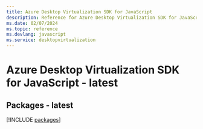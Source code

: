 ```yaml
---
title: Azure Desktop Virtualization SDK for JavaScript
description: Reference for Azure Desktop Virtualization SDK for JavaScript
ms.date: 02/07/2024
ms.topic: reference
ms.devlang: javascript
ms.service: desktopvirtualization
---
```

# Azure Desktop Virtualization SDK for JavaScript - latest
## Packages - latest
[!INCLUDE [packages](desktop-virtualization-index.md)]